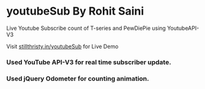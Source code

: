 # youtubeSub By Rohit Saini
Live Youtube Subscribe count of T-series and PewDiePie using YoutubeAPI-V3

Visit 
[stillthristy.in/youtubeSub](http://stillthristy.in/youtubeSub) for Live Demo

### Used YouTube API-V3 for real time subscriber update.
### Used jQuery Odometer for counting animation. 
